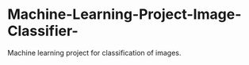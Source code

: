 # Machine-Learning-Project-Image-Classifier-
Machine learning project for classification of images.
